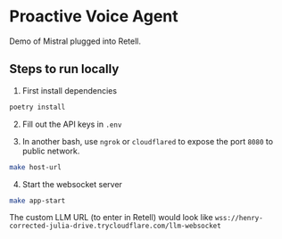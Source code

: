 # Proactive Voice Agent

Demo of Mistral plugged into Retell.

## Steps to run locally

1. First install dependencies

```bash
poetry install
```

2. Fill out the API keys in `.env`

3. In another bash, use `ngrok` or `cloudflared` to expose the port `8080` to public network.

```bash
make host-url
```

4. Start the websocket server

```bash
make app-start
```

The custom LLM URL (to enter in Retell) would look like
`wss://henry-corrected-julia-drive.trycloudflare.com/llm-websocket`
